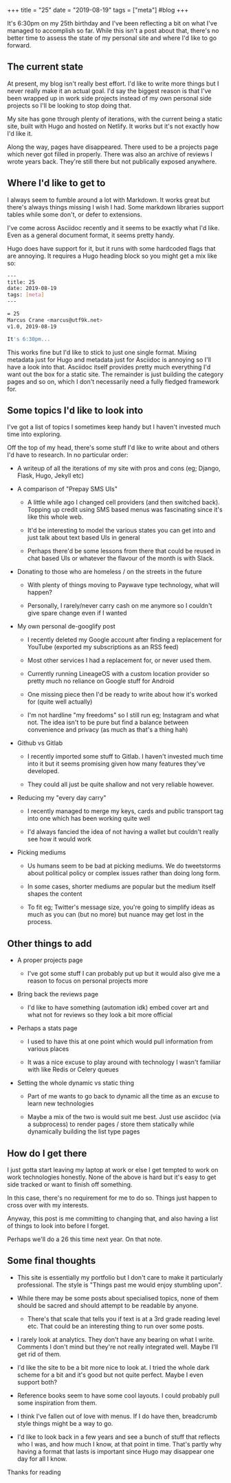 +++
title = "25"
date = "2019-08-19"
tags = ["meta"]
#blog
+++

It's 6:30pm on my 25th birthday and I've been reflecting a bit on what I've managed to accomplish so far. While this isn't a post about that, there's no better time to assess the state of my personal site and where I'd like to go forward.

## The current state

At present, my blog isn't really best effort. I'd like to write more things but I never really make it an actual goal. I'd say the biggest reason is that I've been wrapped up in work side projects instead of my own personal side projects so I'll be looking to stop doing that.

My site has gone through plenty of iterations, with the current being a static site, built with Hugo and hosted on Netlify. It works but it's not exactly how I'd like it.

Along the way, pages have disappeared. There used to be a projects page which never got filled in properly. There was also an archive of reviews I wrote years back. They're still there but not publically exposed anywhere.

## Where I'd like to get to

I always seem to fumble around a lot with Markdown. It works great but there's always things missing I wish I had. Some markdown libraries support tables while some don't, or defer to extensions.

I've come across Asciidoc recently and it seems to be exactly what I'd like. Even as a general document format, it seems pretty handy.

Hugo does have support for it, but it runs with some hardcoded flags that are annoying. It requires a Hugo heading block so you might get a mix like so:

```bash
---
title: 25
date: 2019-08-19
tags: [meta]
---

= 25
Marcus Crane <marcus@utf9k.net>
v1.0, 2019-08-19

It's 6:30pm...
```

This works fine but I'd like to stick to just one single format. Mixing metadata just for Hugo and metadata just for Asciidoc is annoying so I'll have a look into that. Asciidoc itself provides pretty much everything I'd want out the box for a static site. The remainder is just building the category pages and so on, which I don't necessarily need a fully fledged framework for.

## Some topics I'd like to look into

I've got a list of topics I sometimes keep handy but I haven't invested much time into exploring.

Off the top of my head, there's some stuff I'd like to write about and others I'd have to research. In no particular order:

*   A writeup of all the iterations of my site with pros and cons (eg; Django, Flask, Hugo, Jekyll etc)
    
*   A comparison of "Prepay SMS UIs"
    
    *   A little while ago I changed cell providers (and then switched back). Topping up credit using SMS based menus was fascinating since it's like this whole web.
        
    *   It'd be interesting to model the various states you can get into and just talk about text based UIs in general
        
    *   Perhaps there'd be some lessons from there that could be reused in chat based UIs or whatever the flavour of the month is with Slack.
        
*   Donating to those who are homeless / on the streets in the future
    
    *   With plenty of things moving to Paywave type technology, what will happen?
        
    *   Personally, I rarely/never carry cash on me anymore so I couldn't give spare change even if I wanted
        
*   My own personal de-googlify post
    
    *   I recently deleted my Google account after finding a replacement for YouTube (exported my subscriptions as an RSS feed)
        
    *   Most other services I had a replacement for, or never used them.
        
    *   Currently running LineageOS with a custom location provider so pretty much no reliance on Google stuff for Android
        
    *   One missing piece then I'd be ready to write about how it's worked for (quite well actually)
        
    *   I'm not hardline "my freedoms" so I still run eg; Instagram and what not. The idea isn't to be pure but find a balance between convenience and privacy (as much as that's a thing hah)
        
*   Github vs Gitlab
    
    *   I recently imported some stuff to Gitlab. I haven't invested much time into it but it seems promising given how many features they've developed.
        
    *   They could all just be quite shallow and not very reliable however.
        
*   Reducing my "every day carry"
    
    *   I recently managed to merge my keys, cards and public transport tag into one which has been working quite well
        
    *   I'd always fancied the idea of not having a wallet but couldn't really see how it would work
        
*   Picking mediums
    
    *   Us humans seem to be bad at picking mediums. We do tweetstorms about political policy or complex issues rather than doing long form.
        
    *   In some cases, shorter mediums are popular but the medium itself shapes the content
        
    *   To fit eg; Twitter's message size, you're going to simplify ideas as much as you can (but no more) but nuance may get lost in the process.
        

## Other things to add

*   A proper projects page
    
    *   I've got some stuff I can probably put up but it would also give me a reason to focus on personal projects more
        
*   Bring back the reviews page
    
    *   I'd like to have something (automation idk) embed cover art and what not for reviews so they look a bit more official
        
*   Perhaps a stats page
    
    *   I used to have this at one point which would pull information from various places
        
    *   It was a nice excuse to play around with technology I wasn't familiar with like Redis or Celery queues
        
*   Setting the whole dynamic vs static thing
    
    *   Part of me wants to go back to dynamic all the time as an excuse to learn new technologies
        
    *   Maybe a mix of the two is would suit me best. Just use asciidoc (via a subprocess) to render pages / store them statically while dynamically building the list type pages
        

## How do I get there

I just gotta start leaving my laptop at work or else I get tempted to work on work technologies honestly. None of the above is hard but it's easy to get side tracked or want to finish off something.

In this case, there's no requirement for me to do so. Things just happen to cross over with my interests.

Anyway, this post is me committing to changing that, and also having a list of things to look into before I forget.

Perhaps we'll do a 26 this time next year. On that note.

## Some final thoughts

*   This site is essentially my portfolio but I don't care to make it particularly professional. The style is "Things past me would enjoy stumbling upon".
    
*   While there may be some posts about specialised topics, none of them should be sacred and should attempt to be readable by anyone.
    
    *   There's that scale that tells you if text is at a 3rd grade reading level etc. That could be an interesting thing to run over some posts.
        
*   I rarely look at analytics. They don't have any bearing on what I write. Comments I don't mind but they're not really integrated well. Maybe I'll get rid of them.
    
*   I'd like the site to be a bit more nice to look at. I tried the whole dark scheme for a bit and it's good but not quite perfect. Maybe I even support both?
    
*   Reference books seem to have some cool layouts. I could probably pull some inspiration from them.
    
*   I think I've fallen out of love with menus. If I do have then, breadcrumb style things might be a way to go.
    
*   I'd like to look back in a few years and see a bunch of stuff that reflects who I was, and how much I know, at that point in time. That's partly why having a format that lasts is important since Hugo may disappear one day for all I know.
    

Thanks for reading